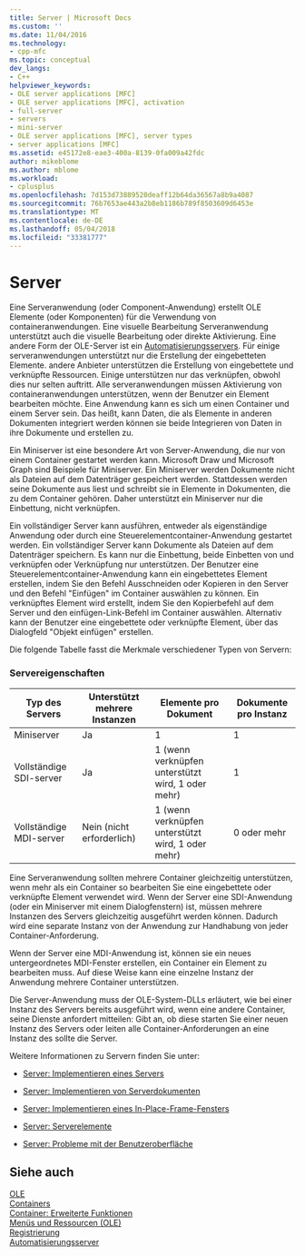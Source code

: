 ```yaml
---
title: Server | Microsoft Docs
ms.custom: ''
ms.date: 11/04/2016
ms.technology:
- cpp-mfc
ms.topic: conceptual
dev_langs:
- C++
helpviewer_keywords:
- OLE server applications [MFC]
- OLE server applications [MFC], activation
- full-server
- servers
- mini-server
- OLE server applications [MFC], server types
- server applications [MFC]
ms.assetid: e45172e8-eae3-400a-8139-0fa009a42fdc
author: mikeblome
ms.author: mblome
ms.workload:
- cplusplus
ms.openlocfilehash: 7d153d73889520deaff12b64da36567a8b9a4087
ms.sourcegitcommit: 76b7653ae443a2b8eb1186b789f8503609d6453e
ms.translationtype: MT
ms.contentlocale: de-DE
ms.lasthandoff: 05/04/2018
ms.locfileid: "33381777"
---
```

# <a name="servers"></a>Server
Eine Serveranwendung (oder Component-Anwendung) erstellt OLE Elemente (oder Komponenten) für die Verwendung von containeranwendungen. Eine visuelle Bearbeitung Serveranwendung unterstützt auch die visuelle Bearbeitung oder direkte Aktivierung. Eine andere Form der OLE-Server ist ein [Automatisierungsservers](../mfc/automation-servers.md). Für einige serveranwendungen unterstützt nur die Erstellung der eingebetteten Elemente. andere Anbieter unterstützen die Erstellung von eingebettete und verknüpfte Ressourcen. Einige unterstützen nur das verknüpfen, obwohl dies nur selten auftritt. Alle serveranwendungen müssen Aktivierung von containeranwendungen unterstützen, wenn der Benutzer ein Element bearbeiten möchte. Eine Anwendung kann es sich um einen Container und einem Server sein. Das heißt, kann Daten, die als Elemente in anderen Dokumenten integriert werden können sie beide Integrieren von Daten in ihre Dokumente und erstellen zu.  
  
 Ein Miniserver ist eine besondere Art von Server-Anwendung, die nur von einem Container gestartet werden kann. Microsoft Draw und Microsoft Graph sind Beispiele für Miniserver. Ein Miniserver werden Dokumente nicht als Dateien auf dem Datenträger gespeichert werden. Stattdessen werden seine Dokumente aus liest und schreibt sie in Elemente in Dokumenten, die zu dem Container gehören. Daher unterstützt ein Miniserver nur die Einbettung, nicht verknüpfen.  
  
 Ein vollständiger Server kann ausführen, entweder als eigenständige Anwendung oder durch eine Steuerelementcontainer-Anwendung gestartet werden. Ein vollständiger Server kann Dokumente als Dateien auf dem Datenträger speichern. Es kann nur die Einbettung, beide Einbetten von und verknüpfen oder Verknüpfung nur unterstützen. Der Benutzer eine Steuerelementcontainer-Anwendung kann ein eingebettetes Element erstellen, indem Sie den Befehl Ausschneiden oder Kopieren in den Server und den Befehl "Einfügen" im Container auswählen zu können. Ein verknüpftes Element wird erstellt, indem Sie den Kopierbefehl auf dem Server und den einfügen-Link-Befehl im Container auswählen. Alternativ kann der Benutzer eine eingebettete oder verknüpfte Element, über das Dialogfeld "Objekt einfügen" erstellen.  
  
 Die folgende Tabelle fasst die Merkmale verschiedener Typen von Servern:  
  
### <a name="server-characteristics"></a>Servereigenschaften  
  
|Typ des Servers|Unterstützt mehrere Instanzen|Elemente pro Dokument|Dokumente pro Instanz|  
|--------------------|---------------------------------|------------------------|----------------------------|  
|Miniserver|Ja|1|1|  
|Vollständige SDI-server|Ja|1 (wenn verknüpfen unterstützt wird, 1 oder mehr)|1|  
|Vollständige MDI-server|Nein (nicht erforderlich)|1 (wenn verknüpfen unterstützt wird, 1 oder mehr)|0 oder mehr|  
  
 Eine Serveranwendung sollten mehrere Container gleichzeitig unterstützen, wenn mehr als ein Container so bearbeiten Sie eine eingebettete oder verknüpfte Element verwendet wird. Wenn der Server eine SDI-Anwendung (oder ein Miniserver mit einem Dialogfenstern) ist, müssen mehrere Instanzen des Servers gleichzeitig ausgeführt werden können. Dadurch wird eine separate Instanz von der Anwendung zur Handhabung von jeder Container-Anforderung.  
  
 Wenn der Server eine MDI-Anwendung ist, können sie ein neues untergeordnetes MDI-Fenster erstellen, ein Container ein Element zu bearbeiten muss. Auf diese Weise kann eine einzelne Instanz der Anwendung mehrere Container unterstützen.  
  
 Die Server-Anwendung muss der OLE-System-DLLs erläutert, wie bei einer Instanz des Servers bereits ausgeführt wird, wenn eine andere Container, seine Dienste anfordert mitteilen: Gibt an, ob diese starten Sie einer neuen Instanz des Servers oder leiten alle Container-Anforderungen an eine Instanz des sollte die Server.  
  
 Weitere Informationen zu Servern finden Sie unter:  
  
-   [Server: Implementieren eines Servers](../mfc/servers-implementing-a-server.md)  
  
-   [Server: Implementieren von Serverdokumenten](../mfc/servers-implementing-server-documents.md)  
  
-   [Server: Implementieren eines In-Place-Frame-Fensters](../mfc/servers-implementing-in-place-frame-windows.md)  
  
-   [Server: Serverelemente](../mfc/servers-server-items.md)  
  
-   [Server: Probleme mit der Benutzeroberfläche](../mfc/servers-user-interface-issues.md)  
  
## <a name="see-also"></a>Siehe auch  
 [OLE](../mfc/ole-in-mfc.md)   
 [Containers](../mfc/containers.md)   
 [Container: Erweiterte Funktionen](../mfc/containers-advanced-features.md)   
 [Menüs und Ressourcen (OLE)](../mfc/menus-and-resources-ole.md)   
 [Registrierung](../mfc/registration.md)   
 [Automatisierungsserver](../mfc/automation-servers.md)

